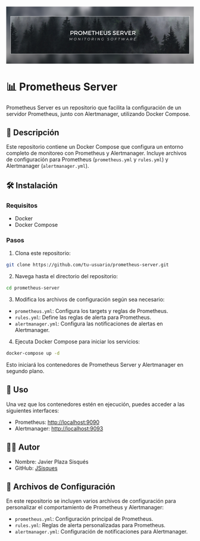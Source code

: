 ![Banner](./img/prometheus-server.png)

# 📊 Prometheus Server

Prometheus Server es un repositorio que facilita la configuración de un servidor Prometheus, junto con Alertmanager, utilizando Docker Compose.

## 📝 Descripción

Este repositorio contiene un Docker Compose que configura un entorno completo de monitoreo con Prometheus y Alertmanager. Incluye archivos de configuración para Prometheus (`prometheus.yml` y `rules.yml`) y Alertmanager (`alertmanager.yml`).

## 🛠️ Instalación

### Requisitos

- Docker
- Docker Compose

### Pasos

1. Clona este repositorio:

```bash
git clone https://github.com/tu-usuario/prometheus-server.git
```

2. Navega hasta el directorio del repositorio:

```bash
cd prometheus-server
```

3. Modifica los archivos de configuración según sea necesario:

- `prometheus.yml`: Configura los targets y reglas de Prometheus.
- `rules.yml`: Define las reglas de alerta para Prometheus.
- `alertmanager.yml`: Configura las notificaciones de alertas en Alertmanager.

4. Ejecuta Docker Compose para iniciar los servicios:

```bash
docker-compose up -d
```

Esto iniciará los contenedores de Prometheus Server y Alertmanager en segundo plano.

## 🚀 Uso

Una vez que los contenedores estén en ejecución, puedes acceder a las siguientes interfaces:

- Prometheus: [http://localhost:9090](http://localhost:9090)
- Alertmanager: [http://localhost:9093](http://localhost:9093)

## 👨‍💻 Autor

- Nombre: Javier Plaza Sisqués
- GitHub: [JSisques](https://github.com/JSisques)

## 📄 Archivos de Configuración

En este repositorio se incluyen varios archivos de configuración para personalizar el comportamiento de Prometheus y Alertmanager:

- `prometheus.yml`: Configuración principal de Prometheus.
- `rules.yml`: Reglas de alerta personalizadas para Prometheus.
- `alertmanager.yml`: Configuración de notificaciones para Alertmanager.
